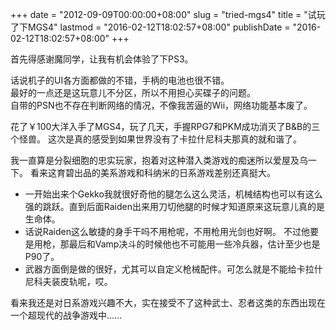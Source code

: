 +++
date = "2012-09-09T00:00:00+08:00"
slug = "tried-mgs4"
title = "试玩了下MGS4"
lastmod = "2016-02-12T18:02:57+08:00"
publishDate = "2016-02-12T18:02:57+08:00"
+++

首先得感谢魔同学，让我有机会体验了下PS3。

话说机子的UI各方面都做的不错，手柄的电池也很不错。  
最好的一点还是这玩意儿不分区，所以不用担心买碟子的问题。  
自带的PSN也不存在判断网络的情况，不像我苦逼的Wii，网络功能基本废了。

花了￥100大洋入手了MGS4，玩了几天，手握RPG7和PKM成功消灭了B&amp;B的三个怪兽。 这次是真的感受到如果世界没有了卡拉什尼科夫那真的就和谐了。

我一直算是分裂细胞的忠实玩家，抱着对这种潜入类游戏的痴迷所以爱屋及乌一下。 看来这育碧出品的美系游戏和科纳米的日系游戏差别还真挺大。

* 一开始出来个Gekko我就很好奇他的腿怎么这么灵活，机械结构也可以有这么强的跳跃。直到后面Raiden出来用刀切他腿的时候才知道原来这玩意儿真的是生命体。
* 话说Raiden这么敏捷的身手干吗不用枪呢，不用枪用光剑也好啊。 不过他要是用枪，那最后和Vamp决斗的时候他也不可能用一些冷兵器，估计至少也是P90了。
* 武器方面倒是做的很好，尤其可以自定义枪械配件。可怎么就是不能给卡拉什尼科夫装皮轨呢，哎。

看来我还是对日系游戏兴趣不大，实在接受不了这种武士、忍者这类的东西出现在一个超现代的战争游戏中……
